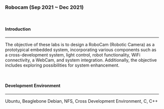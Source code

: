 ### **Robocam** (Sep 2021 ~ Dec 2021)

<br>

#### **Introduction** 

---

The objective of these labs is to design a RoboCam (Robotic Camera) as a prototypical embedded system, incorporating various components such as a cross-development system, light control, robot functionality, WiFi connectivity, a WebCam, and system integration. Additionally, the objective includes exploring possibilities for system enhancement.

<br>

#### **Development Environment** 

---

Ubuntu, Beaglebone Debian, NFS, Cross Development Environment, C, C++
